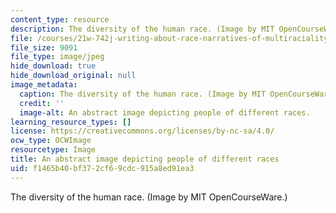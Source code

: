 ```yaml
---
content_type: resource
description: The diversity of the human race. (Image by MIT OpenCourseWare.)
file: /courses/21w-742j-writing-about-race-narratives-of-multiraciality-fall-2008/f1465b40bf372cf69cdc915a8ed91ea3_21w-742jf08-th.jpg
file_size: 9091
file_type: image/jpeg
hide_download: true
hide_download_original: null
image_metadata:
  caption: The diversity of the human race. (Image by MIT OpenCourseWare.)
  credit: ''
  image-alt: An abstract image depicting people of different races.
learning_resource_types: []
license: https://creativecommons.org/licenses/by-nc-sa/4.0/
ocw_type: OCWImage
resourcetype: Image
title: An abstract image depicting people of different races
uid: f1465b40-bf37-2cf6-9cdc-915a8ed91ea3
---
```

The diversity of the human race. (Image by MIT OpenCourseWare.)